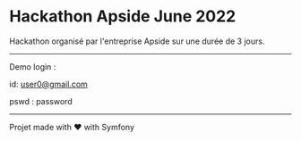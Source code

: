 # Hackathon Apside June 2022
Hackathon organisé par l'entreprise Apside sur une durée de 3 jours. 

---

Demo login :

id: user0@gmail.com

pswd : password

---

Projet made with ❤️ with Symfony

